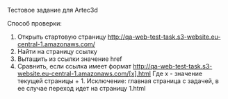 Тестовое задание для Artec3d

Способ проверки:
1. Открыть стартовую страницу http://qa-web-test-task.s3-website.eu-central-1.amazonaws.com/
2. Найти на страницу ссылку
3. Вытащить из ссылки значение href
4. Сравнить, если ссылка имеет формат http://qa-web-test-task.s3-website.eu-central-1.amazonaws.com/[x].html
Где x - значение текущей страницы + 1.
Исключение: главная страница с задачей, в ее случае переход идет на страницу 1.html
